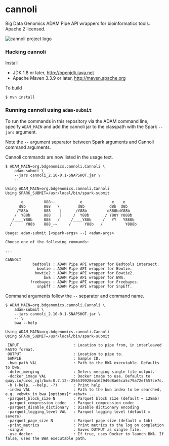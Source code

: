 # cannoli
Big Data Genomics ADAM Pipe API wrappers for bioinformatics tools.  Apache 2 licensed.

![cannoli project logo](https://github.com/heuermh/cannoli/raw/master/images/cannoli-shells.jpg)

### Hacking cannoli

Install

 * JDK 1.8 or later, http://openjdk.java.net
 * Apache Maven 3.3.9 or later, http://maven.apache.org

To build

    $ mvn install


### Running cannoli using ```adam-submit```

To run the commands in this repository via the ADAM command line, specify ```ADAM_MAIN``` and add the cannoli jar
to the classpath with the Spark ```--jars``` argument.

Note the ```--``` argument separator between Spark arguments and Cannoli command arguments.

Cannoli commands are now listed in the usage text.

```
$ ADAM_MAIN=org.bdgenomics.cannoli.Cannoli \
    adam-submit \
    --jars cannoli_2.10-0.1-SNAPSHOT.jar \
    --

Using ADAM_MAIN=org.bdgenomics.cannoli.Cannoli
Using SPARK_SUBMIT=/usr/local/bin/spark-submit

       e         888~-_          e             e    e
      d8b        888   \        d8b           d8b  d8b
     /Y88b       888    |      /Y88b         d888bdY88b
    /  Y88b      888    |     /  Y88b       / Y88Y Y888b
   /____Y88b     888   /     /____Y88b     /   YY   Y888b
  /      Y88b    888_-~     /      Y88b   /          Y888b

Usage: adam-submit [<spark-args> --] <adam-args>

Choose one of the following commands:

...

CANNOLI
            bedtools : ADAM Pipe API wrapper for Bedtools intersect.
              bowtie : ADAM Pipe API wrapper for Bowtie.
             bowtie2 : ADAM Pipe API wrapper for Bowtie2.
                 bwa : ADAM Pipe API wrapper for BWA.
           freebayes : ADAM Pipe API wrapper for Freebayes.
              snpEff : ADAM Pipe API wrapper for SnpEff.
```

Command arguments follow the ```--``` separator and command name.

```
$ ADAM_MAIN=org.bdgenomics.cannoli.Cannoli \
    adam-submit \
    --jars cannoli_2.10-0.1-SNAPSHOT.jar \
    -- \
    bwa --help

Using ADAM_MAIN=org.bdgenomics.cannoli.Cannoli
Using SPARK_SUBMIT=/usr/local/bin/spark-submit

 INPUT                        : Location to pipe from, in interleaved FASTQ format.
 OUTPUT                       : Location to pipe to.
 SAMPLE                       : Sample ID.
 -bwa_path VAL                : Path to the BWA executable. Defaults to bwa.
 -defer_merging               : Defers merging single file output.
 -docker_image VAL            : Docker image to use. Defaults to quay.io/ucsc_cgl/bwa:0.7.12--256539928ea162949d8a65ca5c79a72ef557ce7c.
 -h (-help, --help, -?)       : Print help
 -index VAL                   : Path to the bwa index to be searched, e.g. <ebwt> in bwa [options]* <ebwt> ...
 -parquet_block_size N        : Parquet block size (default = 128mb)
 -parquet_compression_codec   : Parquet compression codec
 -parquet_disable_dictionary  : Disable dictionary encoding
 -parquet_logging_level VAL   : Parquet logging level (default = severe)
 -parquet_page_size N         : Parquet page size (default = 1mb)
 -print_metrics               : Print metrics to the log on completion
 -single                      : Saves OUTPUT as single file.
 -use_docker                  : If true, uses Docker to launch BWA. If false, uses the BWA executable path.
```
